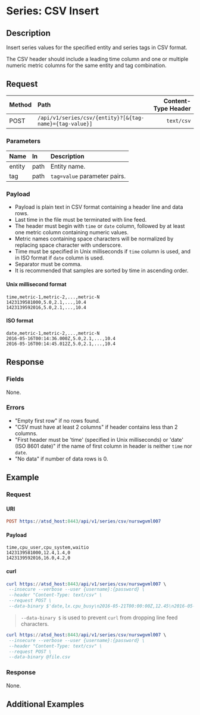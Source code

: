 # Series: CSV Insert

## Description

Insert series values for the specified entity and series tags in CSV format.

The CSV header should include a leading time column and one or multiple numeric metric columns for the same entity and tag combination.

## Request

| **Method** | **Path** | **Content-Type Header**|
|:---|:---|---:|
| POST | `/api/v1/series/csv/{entity}?[&{tag-name}={tag-value}]` | `text/csv` |

### Parameters

| **Name** | **In** | **Description** |
|:---|:---|:---|
| entity | path | Entity name. |
| tag | path | `tag=value` parameter pairs. |

### Payload

* Payload is plain text in CSV format containing a header line and data rows.
* Last time in the file must be terminated with line feed.
* The header must begin with `time` or `date` column, followed by at least one metric column containing numeric values.
* Metric names containing space characters will be normalized by replacing space character with underscore.
* Time must be specified in Unix milliseconds if `time` column is used, and in ISO format if `date` column is used.
* Separator must be comma.
* It is recommended that samples are sorted by time in ascending order.

#### Unix millisecond format

```ls
time,metric-1,metric-2,...,metric-N
1423139581000,5.0,2.1,...,10.4
1423139592016,5.0,2.1,...,10.4
```

#### ISO format

```ls
date,metric-1,metric-2,...,metric-N
2016-05-16T00:14:36.000Z,5.0,2.1,...,10.4
2016-05-16T00:14:45.012Z,5.0,2.1,...,10.4
```

## Response 

### Fields

None.

### Errors

* "Empty first row" if no rows found.
* "CSV must have at least 2 columns" if header contains less than 2 columns.
* "First header must be 'time' (specified in Unix milliseconds) or 'date' (ISO 8601 date)" if the name of first column in header is neither `time` nor `date`.
* "No data" if number of data rows is 0.

## Example 

### Request 

#### URI

```elm
POST https://atsd_host:8443/api/v1/series/csv/nurswgvml007
```

#### Payload

```ls
time,cpu_user,cpu_system,waitio
1423139581000,12.4,1.4,0
1423139592016,16.0,4.2,0
```

#### curl

```elm
curl https://atsd_host:8443/api/v1/series/csv/nurswgvml007 \
 --insecure --verbose --user {username}:{password} \
 --header "Content-Type: text/csv" \
 --request POST \
 --data-binary $'date,lx.cpu_busy\n2016-05-21T00:00:00Z,12.45\n2016-05-21T00:00:15Z,10.8\n'
```

> `--data-binary $` is used to prevent `curl` from dropping line feed characters.

```elm
curl https://atsd_host:8443/api/v1/series/csv/nurswgvml007 \
 --insecure --verbose --user {username}:{password} \
 --header "Content-Type: text/csv" \
 --request POST \
 --data-binary @file.csv
```

### Response

None.

## Additional Examples


